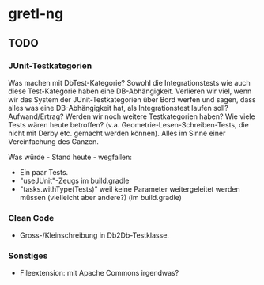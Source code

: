 # gretl-ng

## TODO

### JUnit-Testkategorien
Was machen mit DbTest-Kategorie? Sowohl die Integrationstests wie auch diese Test-Kategorie haben eine DB-Abhängigkeit. Verlieren wir viel, wenn wir das System der JUnit-Testkategorien über Bord werfen und sagen, dass alles was eine DB-Abhängigkeit hat, als Integrationstest laufen soll? Aufwand/Ertrag? Werden wir noch weitere Testkategorien haben? Wie viele Tests wären heute betroffen? (v.a. Geometrie-Lesen-Schreiben-Tests, die nicht mit Derby etc. gemacht werden können). Alles im Sinne einer Vereinfachung des Ganzen.

Was würde - Stand heute - wegfallen:
* Ein paar Tests.
* "useJUnit"-Zeugs im build.gradle
* "tasks.withType(Tests)" weil keine Parameter weitergeleitet werden müssen (vielleicht aber andere?) (im build.gradle)


### Clean Code
* Gross-/Kleinschreibung in Db2Db-Testklasse.

### Sonstiges
* Fileextension: mit Apache Commons irgendwas?